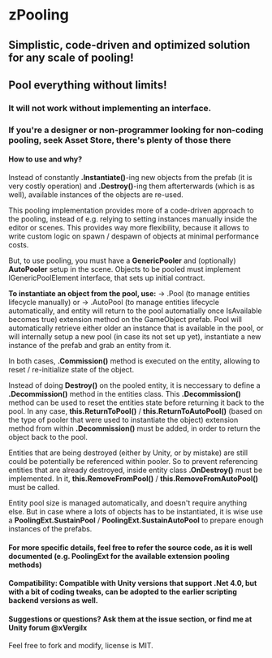 #                             zPooling

## Simplistic, code-driven and optimized solution for any scale of pooling! 
## Pool everything without limits!

### It will not work without implementing an interface. 
### If you're a designer or non-programmer looking for non-coding pooling, seek Asset Store, there's plenty of those there

#### How to use and why?
   Instead of constantly **.Instantiate()**-ing new objects from the prefab (it is very costly operation) and **.Destroy()**-ing them afterterwards (which is as well), available instances of the objects are re-used.
   
   This pooling implementation provides more of a code-driven approach to the pooling, instead of e.g. relying to setting instances manually inside the editor or scenes. This provides way more flexibility, because it allows to write custom logic on spawn / despawn of objects at minimal performance costs.

But, to use pooling, you must have a **GenericPooler** and (optionally) **AutoPooler** setup in the scene.
Objects to be pooled must implement IGenericPoolElement interface, that sets up initial contract.
          
**To instantiate an object from the pool, use:**
      → .Pool<T> (to manage entities lifecycle manually) or
      → .AutoPool<T> (to manage entities lifecycle automatically, and entity will return to the pool automatially once IsAvailable becomes true)
      extension method on the GameObject prefab. Pool will automatically retrieve either older an instance that is available in the pool, or will internally setup a new pool (in case its not set up yet),
instantiate a new instance of the prefab and grab an entity from it.

In both cases, **.Commission()** method is executed on the entity, allowing to reset / re-initialize state of the object.
       
Instead of doing **Destroy()** on the pooled entity, it is neccessary to define a **.Decommission()** method in the entities class. This **.Decommission()** method can be used to reset the entities state
before returning it back to the pool. In any case, **this.ReturnToPool()** / **this.ReturnToAutoPool()** (based on the type of pooler that were used to instantiate the object) extension method from
within **.Decommission()** must be added, in order to return the object back to the pool.

Entities that are being destroyed (either by Unity, or by mistake) are still could be potentially be referenced within pooler. So to prevent referencing entities that are already destroyed, inside 
entity class **.OnDestroy()** must be implemented. In it, **this.RemoveFromPool()** / **this.RemoveFromAutoPool()** must be called.

Entity pool size is managed automatically, and doesn't require anything else. But in case where a lots of objects has to be instantiated, it is wise use a **PoolingExt.SustainPool** / **PoolingExt.SustainAutoPool**
to prepare enough instances of the prefabs.

#### For more specific details, feel free to refer the source code, as it is well documented (e.g. PoolingExt for the available extension pooling methods)
		
#### Compatibility: Compatible with Unity versions that support .Net 4.0, but with a bit of coding tweaks, can be adopted to the earlier scripting backend versions as well.

#### Suggestions or questions? Ask them at the issue section, or find me at Unity forum @xVergilx
Feel free to fork and modify, license is MIT.
